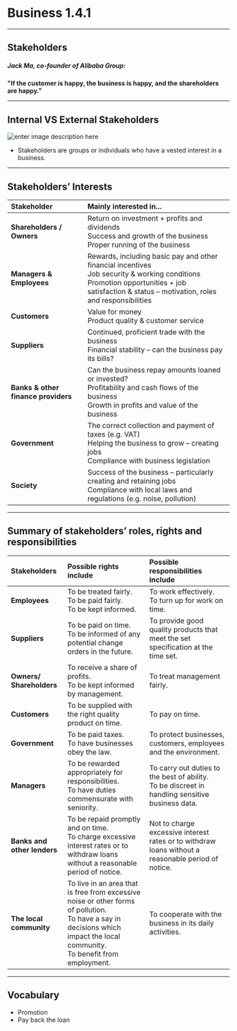 # Business 1.4.1
---
## Stakeholders
##### **Jack Ma, co-founder of Alibaba Group:**
**"If the customer is happy, the business is happy, and the shareholders are happy."** 

---
## Internal VS External Stakeholders
![enter image description here](https://textimgs.s3.amazonaws.com/DE/introbus/kcn8-mubms77i)
+ Stakeholders are groups or individuals who have a vested interest in a business.

---
## Stakeholders’ Interests
| Stakeholder | Mainly interested in... |
| :--- | :--- |
| **Shareholders / Owners** | Return on investment + profits and dividends<br>Success and growth of the business<br>Proper running of the business |
| **Managers & Employees** | Rewards, including basic pay and other financial incentives<br>Job security & working conditions<br>Promotion opportunities + job satisfaction & status – motivation, roles and responsibilities |
| **Customers** | Value for money<br>Product quality & customer service |
| **Suppliers** | Continued, proficient trade with the business<br>Financial stability – can the business pay its bills? |
| **Banks & other finance providers** | Can the business repay amounts loaned or invested?<br>Profitability and cash flows of the business<br>Growth in profits and value of the business |
| **Government** | The correct collection and payment of taxes (e.g. VAT)<br>Helping the business to grow – creating jobs<br>Compliance with business legislation |
| **Society** | Success of the business – particularly creating and retaining jobs<br>Compliance with local laws and regulations (e.g. noise, pollution) |
---
## Summary of stakeholders’ roles, rights and responsibilities

| Stakeholders | Possible rights include | Possible responsibilities include |
| :--- | :--- | :--- |
| **Employees** | To be treated fairly.<br>To be paid fairly.<br>To be kept informed. | To work effectively.<br>To turn up for work on time. |
| **Suppliers** | To be paid on time.<br>To be informed of any potential change orders in the future. | To provide good quality products that meet the set specification at the time set. |
| **Owners/ Shareholders** | To receive a share of profits.<br>To be kept informed by management. | To treat management fairly. |
| **Customers** | To be supplied with the right quality product on time. | To pay on time. |
| **Government** | To be paid taxes.<br>To have businesses obey the law. | To protect businesses, customers, employees and the environment. |
| **Managers** | To be rewarded appropriately for responsibilities.<br>To have duties commensurate with seniority. | To carry out duties to the best of ability.<br>To be discreet in handling sensitive business data. |
| **Banks and other lenders** | To be repaid promptly and on time.<br>To charge excessive interest rates or to withdraw loans without a reasonable period of notice. | Not to charge excessive interest rates or to withdraw loans without a reasonable period of notice.|
| **The local community** | To live in an area that is free from excessive noise or other forms of pollution.<br>To have a say in decisions which impact the local community.<br>To benefit from employment. | To cooperate with the business in its daily activities. |
---
## Vocabulary
+ Promotion
+ Pay back the loan

